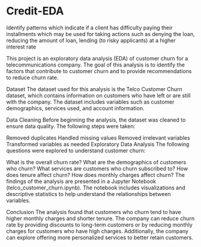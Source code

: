 # Credit-EDA
Identify patterns which indicate if a client has difficulty paying their installments which may be used for taking actions such as denying the loan, reducing the amount of loan, lending (to risky applicants) at a higher interest rate

This project is an exploratory data analysis (EDA) of customer churn for a telecommunications company. The goal of this analysis is to identify the factors that contribute to customer churn and to provide recommendations to reduce churn rate.

Dataset
The dataset used for this analysis is the Telco Customer Churn dataset, which contains information on customers who have left or are still with the company. The dataset includes variables such as customer demographics, services used, and account information.

Data Cleaning
Before beginning the analysis, the dataset was cleaned to ensure data quality. The following steps were taken:

Removed duplicates
Handled missing values
Removed irrelevant variables
Transformed variables as needed
Exploratory Data Analysis
The following questions were explored to understand customer churn:

What is the overall churn rate?
What are the demographics of customers who churn?
What services are customers who churn subscribed to?
How does tenure affect churn?
How does monthly charges affect churn?
The findings of the analysis are presented in a Jupyter Notebook (telco_customer_churn.ipynb). The notebook includes visualizations and descriptive statistics to help understand the relationships between variables.

Conclusion
The analysis found that customers who churn tend to have higher monthly charges and shorter tenure. The company can reduce churn rate by providing discounts to long-term customers or by reducing monthly charges for customers who have high charges. Additionally, the company can explore offering more personalized services to better retain customers.

